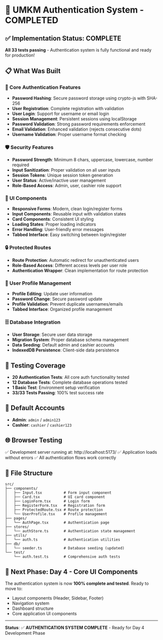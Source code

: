 # 🎉 UMKM Authentication System - COMPLETED

## ✅ Implementation Status: COMPLETE

**All 33 tests passing** - Authentication system is fully functional and ready for production!

## 📋 What Was Built

### 🔐 Core Authentication Features

- **Password Hashing**: Secure password storage using crypto-js with SHA-256
- **User Registration**: Complete registration with validation
- **User Login**: Support for username or email login
- **Session Management**: Persistent sessions using localStorage
- **Password Validation**: Strong password requirements enforcement
- **Email Validation**: Enhanced validation (rejects consecutive dots)
- **Username Validation**: Proper username format checking

### 🛡️ Security Features

- **Password Strength**: Minimum 8 chars, uppercase, lowercase, number required
- **Input Sanitization**: Proper validation on all user inputs
- **Session Tokens**: Unique session token generation
- **User Status**: Active/inactive user management
- **Role-Based Access**: Admin, user, cashier role support

### 🎨 UI Components

- **Responsive Forms**: Modern, clean login/register forms
- **Input Components**: Reusable input with validation states
- **Card Components**: Consistent UI styling
- **Loading States**: Proper loading indicators
- **Error Handling**: User-friendly error messages
- **Tabbed Interface**: Easy switching between login/register

### 🔒 Protected Routes

- **Route Protection**: Automatic redirect for unauthenticated users
- **Role-Based Access**: Different access levels per user role
- **Authentication Wrapper**: Clean implementation for route protection

### 👤 User Profile Management

- **Profile Editing**: Update user information
- **Password Change**: Secure password update
- **Profile Validation**: Prevent duplicate usernames/emails
- **Tabbed Interface**: Organized profile management

### 🗄️ Database Integration

- **User Storage**: Secure user data storage
- **Migration System**: Proper database schema management
- **Data Seeding**: Default admin and cashier accounts
- **IndexedDB Persistence**: Client-side data persistence

## 🧪 Testing Coverage

- **20 Authentication Tests**: All core auth functionality tested
- **12 Database Tests**: Complete database operations tested
- **1 Basic Test**: Environment setup verification
- **33/33 Tests Passing**: 100% test success rate

## 🚀 Default Accounts

- **Admin**: `admin` / `admin123`
- **Cashier**: `cashier` / `cashier123`

## 🌐 Browser Testing

✅ Development server running at: http://localhost:5173/
✅ Application loads without errors
✅ All authentication flows work correctly

## 📂 File Structure

```
src/
├── components/
│   ├── Input.tsx          # Form input component
│   ├── Card.tsx           # UI card component
│   ├── LoginForm.tsx      # Login form
│   ├── RegisterForm.tsx   # Registration form
│   ├── ProtectedRoute.tsx # Route protection
│   └── UserProfile.tsx    # Profile management
├── pages/
│   └── AuthPage.tsx       # Authentication page
├── stores/
│   └── authStore.ts       # Authentication state management
├── utils/
│   └── auth.ts            # Authentication utilities
├── db/
│   └── seeder.ts          # Database seeding (updated)
└── test/
    └── auth.test.ts       # Comprehensive auth tests
```

## 🎯 Next Phase: Day 4 - Core UI Components

The authentication system is now **100% complete and tested**. Ready to move to:

- Layout components (Header, Sidebar, Footer)
- Navigation system
- Dashboard structure
- Core application UI components

---

**Status**: ✅ **AUTHENTICATION SYSTEM COMPLETE** - Ready for Day 4 Development Phase
